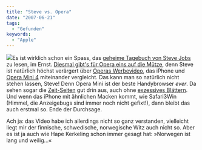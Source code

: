 ```yaml
---
title: "Steve vs. Opera"
date: "2007-06-21"
tags:
  - "Gefunden"
keywords:
  - "Apple"
---
```


![](/img/codecandies/ZZ5CA9BE53.jpg)Es ist wirklich schon ein Spass, das [geheime Tagebuch von Steve Jobs](http://fakesteve.blogspot.com/) zu lesen, im Ernst. [Diesmal gibt's für Opera eins auf die Mütze](http://fakesteve.blogspot.com/2007/06/we-dont-have-to-kill-rival-browsers.html), denn Steve ist natürlich höchst verärgert über [Operas Werbevideo](http://www.operamini.com/beta/video/), das iPhone und [Opera Mini 4](http://www.operamini.com/beta/) miteinander vergleicht. Das kann man so natürlich nicht stehen lassen, Steve! Denn Opera Mini ist der beste Handybrowser _ever_. Da sehen sogar die [Zeit-Seiten](http://www.zeit.de) gut drin aus, auch ohne [exzessives Blättern](http://mobile.zeit.de). Und wenn das iPhone mit ähnlichen Macken kommt, wie Safari3Win (Himmel, die Anzeigebugs sind immer noch nicht gefixt!), dann bleibt das auch erstmal so. Ende der Durchsage.

Ach ja: das Video habe ich allerdings nicht so ganz verstanden, vielleicht liegt mir der finnische, schwedische, norwegische Witz auch nicht so. Aber es ist ja auch wie Hape Kerkeling schon immer gesagt hat: »Norwegen ist lang und weilig…«
